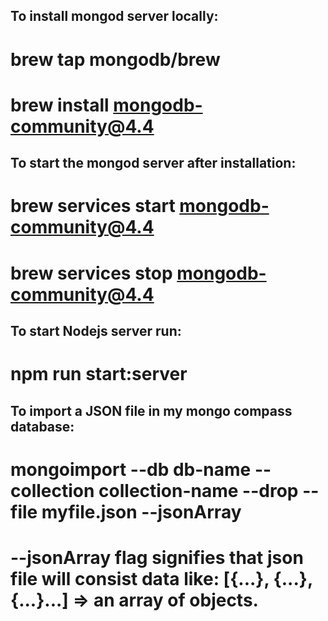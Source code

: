 ## To install mongod server locally:
# brew tap mongodb/brew
# brew install mongodb-community@4.4

## To start the mongod server after installation:
# brew services start mongodb-community@4.4
# brew services stop mongodb-community@4.4

## To start Nodejs server run:
# npm run start:server

## To import a JSON file in my mongo compass database:
# mongoimport --db db-name --collection collection-name --drop --file myfile.json --jsonArray

# --jsonArray flag signifies that json file will consist data like: [{...}, {...}, {...}...] => an array of objects.